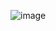 ![image](https://user-images.githubusercontent.com/108928206/192129817-33cfc99f-5cd0-4e03-bb17-317f8e40d464.png)
